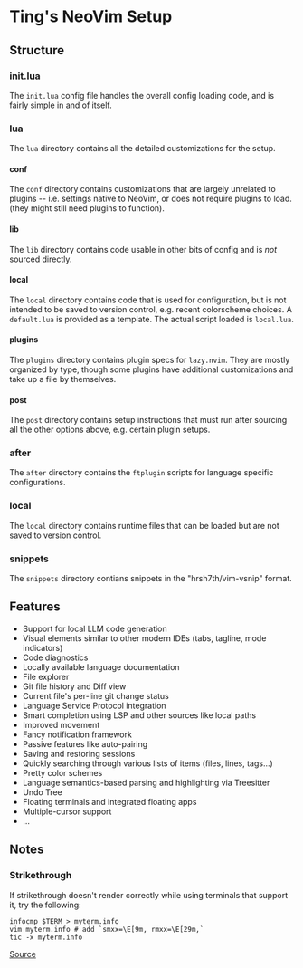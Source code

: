 # Ting's NeoVim Setup

## Structure

### init.lua

The `init.lua` config file handles the overall config loading code, and is
fairly simple in and of itself.

### lua

The `lua` directory contains all the detailed customizations for the setup.

#### conf

The `conf` directory contains customizations that are largely unrelated to
plugins -- i.e. settings native to NeoVim, or does not require plugins to load.
(they might still need plugins to function).

#### lib

The `lib` directory contains code usable in other bits of config and is _not_
sourced directly.

#### local

The `local` directory contains code that is used for configuration, but is not
intended to be saved to version control, e.g. recent colorscheme choices. A
`default.lua` is provided as a template. The actual script loaded is
`local.lua`.

#### plugins

The `plugins` directory contains plugin specs for `lazy.nvim`. They are mostly
organized by type, though some plugins have additional customizations and take
up a file by themselves.

#### post

The `post` directory contains setup instructions that must run after sourcing
all the other options above, e.g. certain plugin setups.

### after

The `after` directory contains the `ftplugin` scripts for language specific
configurations.

### local

The `local` directory contains runtime files that can be loaded but are not
saved to version control.

### snippets

The `snippets` directory contians snippets in the "hrsh7th/vim-vsnip" format.


## Features

* Support for local LLM code generation
* Visual elements similar to other modern IDEs (tabs, tagline, mode indicators)
* Code diagnostics
* Locally available language documentation
* File explorer
* Git file history and Diff view
* Current file's per-line git change status
* Language Service Protocol integration
* Smart completion using LSP and other sources like local paths
* Improved movement
* Fancy notification framework
* Passive features like auto-pairing
* Saving and restoring sessions
* Quickly searching through various lists of items (files, lines, tags...)
* Pretty color schemes
* Language semantics-based parsing and highlighting via Treesitter
* Undo Tree
* Floating terminals and integrated floating apps
* Multiple-cursor support
* ...

## Notes

### Strikethrough

If strikethrough doesn't render correctly while using terminals that support it,
try the following:

```
infocmp $TERM > myterm.info
vim myterm.info # add `smxx=\E[9m, rmxx=\E[29m,`
tic -x myterm.info
```

[Source](https://github.com/neovim/neovim/discussions/24346#discussioncomment-9197378)
